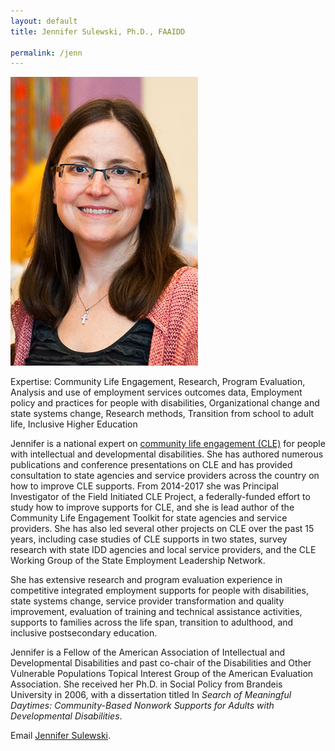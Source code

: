 ```yaml
---
layout: default
title: Jennifer Sulewski, Ph.D., FAAIDD 

permalink: /jenn
---
```

<img src="/imgs/jenns.jpg" alt=" Jennifer Sulewski" class="float-left padding-right">

Expertise: Community Life Engagement, Research, Program Evaluation, Analysis and use of employment services outcomes data, Employment policy and practices for people with disabilities, Organizational change and state systems change, Research methods, Transition from school to adult life, Inclusive Higher Education

Jennifer is a national expert on <a href="Thinkwork.org/cle-toolkit">community life engagement (CLE)</a> for people with intellectual and developmental disabilities. She has authored numerous publications and conference presentations on CLE and has provided consultation to state agencies and service providers across the country on how to improve CLE supports. From 2014-2017 she was Principal Investigator of the Field Initiated CLE Project, a federally-funded effort to study how to improve supports for CLE, and she is lead author of the Community Life Engagement Toolkit for state agencies and service providers. She has also led several other projects on CLE over the past 15 years, including case studies of CLE supports in two states, survey research with state IDD agencies and local service providers, and the CLE Working Group of the State Employment Leadership Network. 

She has extensive research and program evaluation experience in competitive integrated employment supports for people with disabilities, state systems change, service provider transformation and quality improvement, evaluation of training and technical assistance activities, supports to families across the life span, transition to adulthood, and inclusive postsecondary education. 

Jennifer is a Fellow of the American Association of Intellectual and Developmental Disabilities and past co-chair of the Disabilities and Other Vulnerable Populations Topical Interest Group of the American Evaluation Association. She received her Ph.D. in Social Policy from Brandeis University in 2006, with a dissertation titled In <i>Search of Meaningful Daytimes: Community-Based Nonwork Supports for Adults with Developmental Disabilities</i>.

Email <a href="mailto:Jennifer.sulewski@umb.edu">Jennifer Sulewski</a>. 

